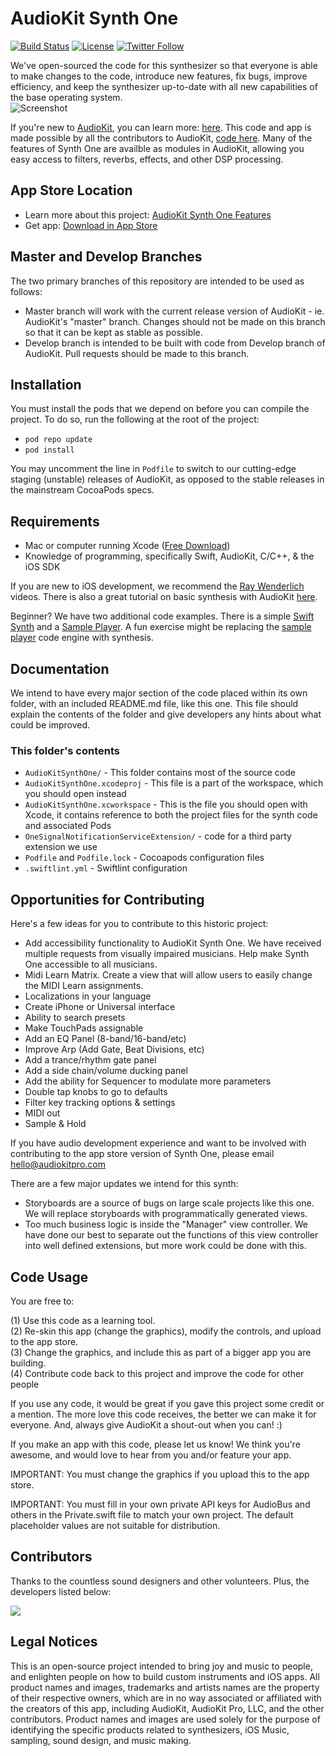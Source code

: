 # AudioKit Synth One

[![Build Status](https://travis-ci.org/AudioKit/AudioKitSynthOne.svg)](https://travis-ci.org/AudioKit/AudioKitSynthOne)
[![License](https://img.shields.io/cocoapods/l/AudioKit.svg?style=flat)](https://github.com/AudioKit/AudioKitSynthOne/blob/master/LICENSE)
[![Twitter Follow](https://img.shields.io/twitter/follow/AudioKitPro.svg?style=social)](http://twitter.com/AudioKitPro)

We've open-sourced the code for this synthesizer so that everyone is able to make changes to the code,
introduce new features, fix bugs, improve efficiency, and keep the synthesizer up-to-date with all
new capabilities of the base operating system.  
![Screenshot](http://audiokitpro.com/images/ak2.gif)

If you're new to [AudioKit](https://audiokitpro.com/), you can learn more: [here](https://audiokitpro.com/audiokit/). This code and app is made possible by all the contributors to AudioKit, [code here](https://github.com/AudioKit/AudioKit). Many of the features of Synth One are availble as modules in AudioKit, allowing you easy access to filters, reverbs, effects, and other DSP processing. 

## App Store Location

- Learn more about this project: [AudioKit Synth One Features](https://audiokitpro.com/synth)  
- Get app: [Download in App Store](https://itunes.apple.com/us/app/audiokit-synth-one-synthesizer/id1371050497?ls=1&mt=8)

## Master and Develop Branches

The two primary branches of this repository are intended to be used as follows:

* Master branch will work with the current release version of AudioKit - ie. AudioKit's "master" branch. Changes should not be made on this branch so that it can be kept as stable as possible.
* Develop branch is intended to be built with code from Develop branch of AudioKit.  Pull requests should be made to this branch.

## Installation

You must install the pods that we depend on before you can compile the project. To do so, run the following at the root of the project:

* `pod repo update`
* `pod install`

You may uncomment the line in `Podfile` to switch to our cutting-edge staging (unstable) releases of AudioKit, as opposed to the stable releases in the mainstream CocoaPods specs.


## Requirements

- Mac or computer running Xcode ([Free Download](https://itunes.apple.com/us/app/xcode/id497799835?mt=12))
- Knowledge of programming, specifically Swift, AudioKit, C/C++, & the iOS SDK

If you are new to iOS development, we recommend the [Ray Wenderlich](https://www.raywenderlich.com/) videos. There is also a great tutorial on basic synthesis with AudioKit [here](https://www.raywenderlich.com/145770/audiokit-tutorial-getting-started).  

Beginner? We have two additional code examples. There is a simple [Swift Synth](https://github.com/AudioKit/AnalogSynthX) and a [Sample Player](https://github.com/AudioKit/ROMPlayer). A fun exercise might be replacing the [sample player](https://github.com/AudioKit/ROMPlayer) code engine with synthesis. 


## Documentation

We intend to have every major section of the code placed within its own folder, with an included
README.md file, like this one. This file should explain the contents of the folder and give developers
any hints about what could be improved.

### This folder's contents

* `AudioKitSynthOne/` - This folder contains most of the source code
* `AudioKitSynthOne.xcodeproj` - This file is a part of the workspace, which you should open instead
* `AudioKitSynthOne.xcworkspace` - This is the file you should open with Xcode, it contains reference to both the project files for the synth code and associated Pods
* `OneSignalNotificationServiceExtension/` - code for a third party extension we use
* `Podfile` and `Podfile.lock` - Cocoapods configuration files
* `.swiftlint.yml` - Swiftlint configuration

## Opportunities for Contributing

Here's a few ideas for you to contribute to this historic project:

* Add accessibility functionality to AudioKit Synth One. We have received multiple requests from visually impaired musicians. Help make Synth One accessible to all musicians.
*  Midi Learn Matrix. Create a view that will allow users to easily change the MIDI Learn assignments.
* Localizations in your language
* Create iPhone or Universal interface
* Ability to search presets
* Make TouchPads assignable 
* Add an EQ Panel (8-band/16-band/etc)
* Improve Arp (Add Gate, Beat Divisions, etc)
* Add a trance/rhythm gate panel
* Add a side chain/volume ducking panel
* Add the ability for Sequencer to modulate more parameters
* Double tap knobs to go to defaults
* Filter key tracking options & settings
* MIDI out
* Sample & Hold

If you have audio development experience and want to be involved with contributing to the app store version of Synth One, please email [hello@audiokitpro.com](mailto:hello@audiokitpro.com)

There are a few major updates we intend for this synth:

* Storyboards are a source of bugs on large scale projects like this one.  We will replace storyboards with programmatically generated views.
* Too much business logic is inside the "Manager" view controller.  We have done our best to separate out the functions of this view controller into well defined extensions, but more work could be done with this.

## Code Usage

You are free to:

(1) Use this code as a learning tool.  
(2) Re-skin this app (change the graphics), modify the controls, and upload to the app store.  
(3) Change the graphics, and include this as part of a bigger app you are building.  
(4) Contribute code back to this project and improve the code for other people

If you use any code, it would be great if you gave this project some credit or a mention. The more love this code receives, the better we can make it for everyone. And, always give AudioKit a shout-out when you can! :) 

If you make an app with this code, please let us know! We think you're awesome, and would love to hear from you and/or feature your app.

IMPORTANT: You must change the graphics if you upload this to the app store.

IMPORTANT: You must fill in your own private API keys for AudioBus and others in the Private.swift file to match your own project. The default placeholder values are not suitable for distribution.

## Contributors

Thanks to the countless sound designers and other volunteers. Plus, the developers listed below:

<a href="https://github.com/AudioKit/AudioKit/graphs/contributors"><img src="https://opencollective.com/AudioKit/contributors.svg?width=890&button=false" /></a>

## Legal Notices

This is an open-source project intended to bring joy and music to people, and enlighten people on how to build custom instruments and iOS apps. All product names and images, trademarks and artists names are the property of their respective owners, which are in no way associated or affiliated with the creators of this app, including AudioKit, AudioKit Pro, LLC, and the other contributors. Product names and images are used solely for the purpose of identifying the specific products related to synthesizers, iOS Music, sampling, sound design, and music making. 
